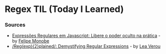 # Regex TIL (Today I Learned)

### Sources

* [Expressões Regulares em Javascript: Libere o poder oculto na prática](https://medium.com/engenharia-noalvo/express%C3%B5es-regulares-em-javascript-libere-o-poder-oculto-na-pr%C3%A1tica-parte-1-2e22910f7af2) - by [Felipe Monobe](https://medium.com/@felipemonobe?source=post_header_lockup)
* [/Reg(exp){2}plained/: Demystifying Regular Expressions](https://www.youtube.com/embed/EkluES9Rvak) - by [Lea Verou](http://lea.verou.me/)